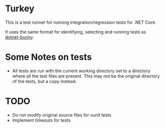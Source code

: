 # Turkey

This is a test runner for running integration/regression tests for
.NET Core.

It uses the same format for identifying, selecting and running tests
as [dotnet-bunny](https://github.com/redhat-developer/dotnet-bunny/).

# Some Notes on tests

- All tests are run with the current working directory set to a
  directory where all the test files are present. This may not be the
  original directory of the tests, but a copy instead.

# TODO

- Do not modify original source files for xunit tests
- Implement timeouts for tests
